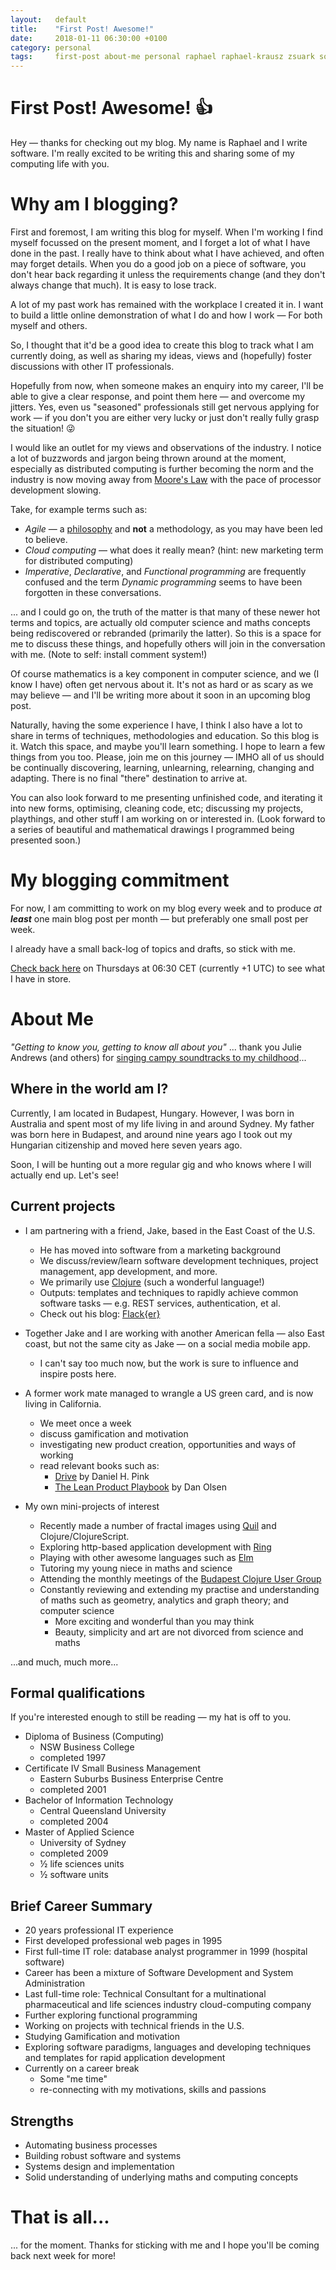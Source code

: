 ```yaml
---
layout:   default
title:    "First Post! Awesome!"
date:     2018-01-11 06:30:00 +0100
category: personal
tags:     first-post about-me personal raphael raphael-krausz zsuark software software-development
---
```


# First Post! Awesome! :thumbsup:

Hey &mdash; thanks for checking out my blog. My name is Raphael and I write software. I'm really excited to be writing this and sharing some of my computing life with you.


# Why am I blogging?

First and foremost, I am writing this blog for myself. When I'm working I find myself focussed on the present moment, and I forget a lot of what I have done in the past. I really have to think about what I have achieved, and often may forget details. When you do a good job on a piece of software, you don't hear back regarding it unless the requirements change (and they don't always change that much). It is easy to lose track.

A lot of my past work has remained with the workplace I created it in. I want to build a little online demonstration of what I do and how I work &mdash; For both myself and others.

So, I thought that it'd be a good idea to create this blog to track what I am currently doing, as well as sharing my ideas, views and (hopefully) foster discussions with other IT professionals.

Hopefully from now, when someone makes an enquiry into my career, I'll be able to give a clear response, and point them here &mdash; and overcome my jitters. Yes, even us "seasoned" professionals still get nervous applying for work &mdash; if you don't you are either very lucky or just don't really fully grasp the situation! :stuck_out_tongue_winking_eye:

I would like an outlet for my views and observations of the industry. I notice a lot of buzzwords and jargon being thrown around at the moment, especially as distributed computing is further becoming the norm and the industry is now moving away from [Moore's Law](https://en.wikipedia.org/wiki/Moore%27s_law) with the pace of processor development slowing.

Take, for example terms such as:

 * _Agile_ &mdash; a [philosophy](http://agilemanifesto.org/) and __not__ a methodology, as you may have been led to believe.
 * _Cloud computing_ &mdash; what does it really mean? (hint: new marketing term for distributed computing)
 * _Imperative_, _Declarative_, and _Functional programming_ are frequently confused and the term _Dynamic programming_ seems to have been forgotten in these conversations.

 ... and I could go on, the truth of the matter is that many of these newer hot terms and topics, are actually old computer science and maths concepts being rediscovered or rebranded (primarily the latter). So this is a space for me to discuss these things, and hopefully others will join in the conversation with me. (Note to self: install comment system!)

Of course mathematics is a key component in computer science, and we (I know I have) often get nervous about it. It's not as hard or as scary as we may believe &mdash; and I'll be writing more about it soon in an upcoming blog post.

Naturally, having the some experience I have, I think I also have a lot to share in terms of techniques, methodologies and education. So this blog is it. Watch this space, and maybe you'll learn something. I hope to learn a few things from you too. Please, join me on this journey &mdash; IMHO all of us should be continually discovering, learning, unlearning, relearning, changing and adapting. There is no final "there" destination to arrive at.

You can also look forward to me presenting unfinished code, and iterating it into new forms, optimising, cleaning code, etc; discussing my projects, playthings, and other stuff I am working on or interested in. (Look forward to a series of beautiful and mathematical drawings I programmed being presented soon.)


# My blogging commitment

For now, I am committing to work on my blog every week and to produce _at **least**_ one main blog post per month &mdash; but preferably one small post per week.

I already have a small back-log of topics and drafts, so stick with me.

[Check back here](https://zsuark.github.io/) on Thursdays at 06:30 CET (currently +1 UTC) to see what I have in store.

# About Me

_"Getting to know you, getting to know all about you"_ ... thank you Julie Andrews (and others) for [singing campy soundtracks to my childhood](https://www.youtube.com/watch?v=4MNANgFCYpk)...

## Where in the world am I?

Currently, I am located in Budapest, Hungary. However, I was born in Australia and spent most of my life living in and around Sydney. My father was born here in Budapest, and around nine years ago I took out my Hungarian citizenship and moved here seven years ago.

Soon, I will be hunting out a more regular gig and who knows where I will actually end up. Let's see!

## Current projects

* I am partnering with a friend, Jake, based in the East Coast of the U.S.
  - He has moved into software from a marketing background
  - We discuss/review/learn software development techniques, project management, app development, and more.
  - We primarily use [Clojure](https://clojure.org/) (such a wonderful language!)
  - Outputs: templates and techniques to rapidly achieve common software tasks &mdash; e.g. REST services, authentication, et al.
  - Check out his blog: [Flack{er}](http://flacker.io/)

* Together Jake and I are working with another American fella &mdash; also East coast, but not the same city as Jake &mdash; on a social media mobile app.
  - I can't say too much now, but the work is sure to influence and inspire posts here.

* A former work mate managed to wrangle a US green card, and is now living in California.
  - We meet once a week
  - discuss gamification and motivation
  - investigating new product creation, opportunities and ways of working
  - read relevant books such as:
    - [Drive](https://www.goodreads.com/book/show/6452796-drive) by Daniel H. Pink
    - [The Lean Product Playbook](https://www.goodreads.com/book/show/25374501-the-lean-product-playbook) by Dan Olsen

* My own mini-projects of interest
  - Recently made a number of fractal images using [Quil](http://quil.info/) and Clojure/ClojureScript.
  - Exploring http-based application development with [Ring](https://github.com/ring-clojure/ring)
  - Playing with other awesome languages such as [Elm](http://elm-lang.org/)
  - Tutoring my young niece in maths and science
  - Attending the monthly meetings of the [Budapest Clojure User Group](https://www.meetup.com/Budapest-Clojure-User-Group/)
  - Constantly reviewing and extending my practise and understanding of maths such as geometry, analytics and graph theory; and computer science
    - More exciting and wonderful than you may think
    - Beauty, simplicity and art are not divorced from science and maths

...and much, much more...

## Formal qualifications

If you're interested enough to still be reading &mdash; my hat is off to you.

 * Diploma of Business (Computing)
   - NSW Business College
   - completed 1997
 * Certificate IV Small Business Management
   - Eastern Suburbs Business Enterprise Centre
   - completed 2001
 * Bachelor of Information Technology
   - Central Queensland University
   - completed 2004
 * Master of Applied Science
   - University of Sydney
   - completed 2009
   - &frac12; life sciences units
   - &frac12; software units

## Brief Career Summary

 * 20 years professional IT experience
 * First developed professional web pages in 1995
 * First full-time IT role: database analyst programmer in 1999 (hospital software)
 * Career has been a mixture of Software Development and System Administration
 * Last full-time role: Technical Consultant for a multinational pharmaceutical and life sciences industry cloud-computing company
 * Further exploring functional programming
 * Working on projects with technical friends in the U.S.
 * Studying Gamification and motivation
 * Exploring software paradigms, languages and developing techniques and templates for rapid application development
 * Currently on a career break
   - Some "me time"
   - re-connecting with my motivations, skills and passions

## Strengths
 * Automating business processes
 * Building robust software and systems
 * Systems design and implementation
 * Solid understanding of underlying maths and computing concepts

# That is all...

... for the moment. Thanks for sticking with me and I hope you'll be coming back next week for more!
